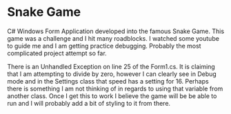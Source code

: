 # Snake Game

C# Windows Form Application developed into the famous Snake Game. This game was a challenge and I hit many roadblocks. I watched some youtube to guide me and 
I am getting practice debugging. Probably the most complicated project attempt so far. 

There is an Unhandled Exception on line 25 of the Form1.cs. It is claiming that I am attempting to divide by zero, however I can clearly see in Debug mode and in the Settings class that speed has a setting for 16. Perhaps there is something I am not thinking of in regards to using that variable from another class. Once I get this to work
I believe the game will be be able to run and I will probably add a bit of styling to it from there. 
